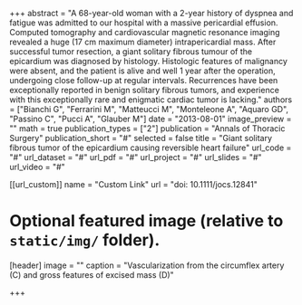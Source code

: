 +++
abstract = "A 68-year-old woman with a 2-year history of dyspnea and fatigue was admitted to our hospital with a massive pericardial effusion. Computed tomography and cardiovascular magnetic resonance imaging revealed a huge (17 cm maximum diameter) intrapericardial mass. After successful tumor resection, a giant solitary fibrous tumour of the epicardium was diagnosed by histology. Histologic features of malignancy were absent, and the patient is alive and well 1 year after the operation, undergoing close follow-up at regular intervals. Recurrences have been exceptionally reported in benign solitary fibrous tumors, and experience with this exceptionally rare and enigmatic cardiac tumor is lacking."
authors = ["Bianchi G", "Ferrarini M", "Matteucci M", "Monteleone A", "Aquaro GD", "Passino C", "Pucci A", "Glauber M"]
date = "2013-08-01"
image_preview = ""
math = true
publication_types = ["2"]
publication = "Annals of Thoracic Surgery"
publication_short = "#"
selected = false
title = "Giant solitary fibrous tumor of the epicardium causing reversible heart failure"
url_code = "#"
url_dataset = "#"
url_pdf = "#"
url_project = "#"
url_slides = "#"
url_video = "#"

[[url_custom]]
name = "Custom Link"
url = "doi: 10.1111/jocs.12841"

# Optional featured image (relative to `static/img/` folder).
[header]
image = ""
caption = "Vascularization from the circumflex artery (C) and gross features of excised mass (D)"

+++